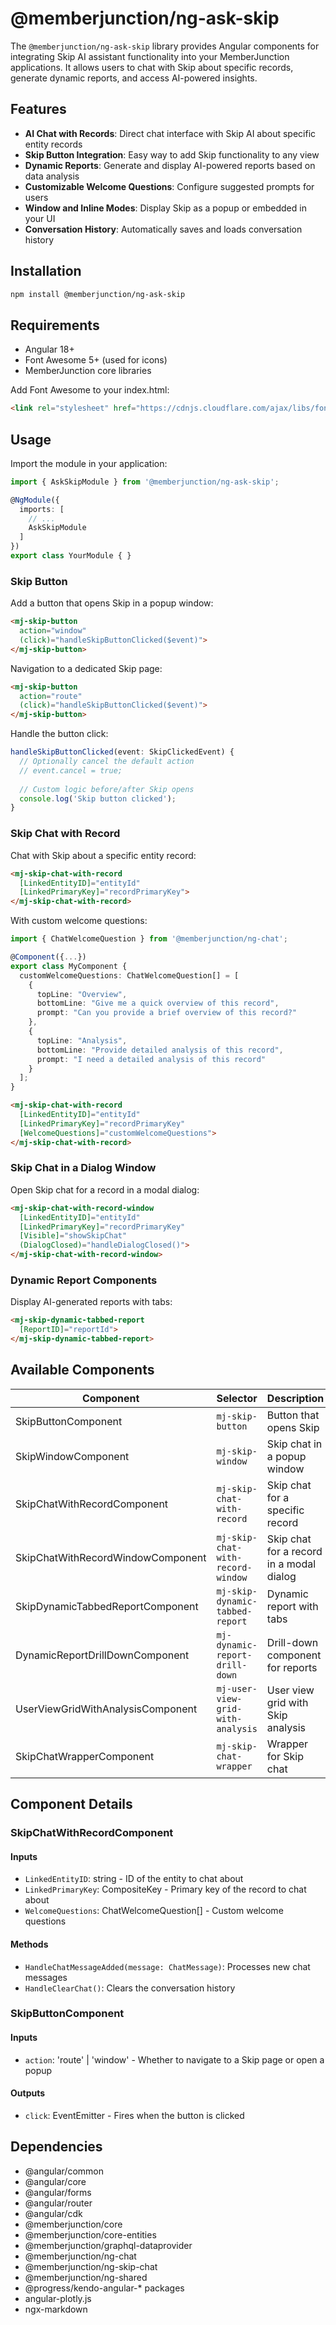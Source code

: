 # @memberjunction/ng-ask-skip

The `@memberjunction/ng-ask-skip` library provides Angular components for integrating Skip AI assistant functionality into your MemberJunction applications. It allows users to chat with Skip about specific records, generate dynamic reports, and access AI-powered insights.

## Features

- **AI Chat with Records**: Direct chat interface with Skip AI about specific entity records
- **Skip Button Integration**: Easy way to add Skip functionality to any view
- **Dynamic Reports**: Generate and display AI-powered reports based on data analysis
- **Customizable Welcome Questions**: Configure suggested prompts for users
- **Window and Inline Modes**: Display Skip as a popup or embedded in your UI
- **Conversation History**: Automatically saves and loads conversation history

## Installation

```bash
npm install @memberjunction/ng-ask-skip
```

## Requirements

- Angular 18+
- Font Awesome 5+ (used for icons)
- MemberJunction core libraries

Add Font Awesome to your index.html:

```html
<link rel="stylesheet" href="https://cdnjs.cloudflare.com/ajax/libs/font-awesome/5.15.3/css/all.min.css">
```

## Usage

Import the module in your application:

```typescript
import { AskSkipModule } from '@memberjunction/ng-ask-skip';

@NgModule({
  imports: [
    // ...
    AskSkipModule
  ]
})
export class YourModule { }
```

### Skip Button

Add a button that opens Skip in a popup window:

```html
<mj-skip-button 
  action="window" 
  (click)="handleSkipButtonClicked($event)">
</mj-skip-button>
```

Navigation to a dedicated Skip page:

```html
<mj-skip-button 
  action="route" 
  (click)="handleSkipButtonClicked($event)">
</mj-skip-button>
```

Handle the button click:

```typescript
handleSkipButtonClicked(event: SkipClickedEvent) {
  // Optionally cancel the default action
  // event.cancel = true;
  
  // Custom logic before/after Skip opens
  console.log('Skip button clicked');
}
```

### Skip Chat with Record

Chat with Skip about a specific entity record:

```html
<mj-skip-chat-with-record
  [LinkedEntityID]="entityId"
  [LinkedPrimaryKey]="recordPrimaryKey">
</mj-skip-chat-with-record>
```

With custom welcome questions:

```typescript
import { ChatWelcomeQuestion } from '@memberjunction/ng-chat';

@Component({...})
export class MyComponent {
  customWelcomeQuestions: ChatWelcomeQuestion[] = [
    {
      topLine: "Overview",
      bottomLine: "Give me a quick overview of this record",
      prompt: "Can you provide a brief overview of this record?"
    },
    {
      topLine: "Analysis",
      bottomLine: "Provide detailed analysis of this record",
      prompt: "I need a detailed analysis of this record"
    }
  ];
}
```

```html
<mj-skip-chat-with-record
  [LinkedEntityID]="entityId"
  [LinkedPrimaryKey]="recordPrimaryKey"
  [WelcomeQuestions]="customWelcomeQuestions">
</mj-skip-chat-with-record>
```

### Skip Chat in a Dialog Window

Open Skip chat for a record in a modal dialog:

```html
<mj-skip-chat-with-record-window
  [LinkedEntityID]="entityId"
  [LinkedPrimaryKey]="recordPrimaryKey"
  [Visible]="showSkipChat"
  (DialogClosed)="handleDialogClosed()">
</mj-skip-chat-with-record-window>
```

### Dynamic Report Components

Display AI-generated reports with tabs:

```html
<mj-skip-dynamic-tabbed-report
  [ReportID]="reportId">
</mj-skip-dynamic-tabbed-report>
```

## Available Components

| Component | Selector | Description |
|-----------|----------|-------------|
| SkipButtonComponent | `mj-skip-button` | Button that opens Skip |
| SkipWindowComponent | `mj-skip-window` | Skip chat in a popup window |
| SkipChatWithRecordComponent | `mj-skip-chat-with-record` | Skip chat for a specific record |
| SkipChatWithRecordWindowComponent | `mj-skip-chat-with-record-window` | Skip chat for a record in a modal dialog |
| SkipDynamicTabbedReportComponent | `mj-skip-dynamic-tabbed-report` | Dynamic report with tabs |
| DynamicReportDrillDownComponent | `mj-dynamic-report-drill-down` | Drill-down component for reports |
| UserViewGridWithAnalysisComponent | `mj-user-view-grid-with-analysis` | User view grid with Skip analysis |
| SkipChatWrapperComponent | `mj-skip-chat-wrapper` | Wrapper for Skip chat |

## Component Details

### SkipChatWithRecordComponent

#### Inputs
- `LinkedEntityID`: string - ID of the entity to chat about
- `LinkedPrimaryKey`: CompositeKey - Primary key of the record to chat about
- `WelcomeQuestions`: ChatWelcomeQuestion[] - Custom welcome questions

#### Methods
- `HandleChatMessageAdded(message: ChatMessage)`: Processes new chat messages
- `HandleClearChat()`: Clears the conversation history

### SkipButtonComponent

#### Inputs
- `action`: 'route' | 'window' - Whether to navigate to a Skip page or open a popup

#### Outputs
- `click`: EventEmitter<SkipClickedEvent> - Fires when the button is clicked

## Dependencies

- @angular/common
- @angular/core
- @angular/forms
- @angular/router
- @angular/cdk
- @memberjunction/core
- @memberjunction/core-entities
- @memberjunction/graphql-dataprovider
- @memberjunction/ng-chat
- @memberjunction/ng-skip-chat
- @memberjunction/ng-shared
- @progress/kendo-angular-* packages
- angular-plotly.js
- ngx-markdown